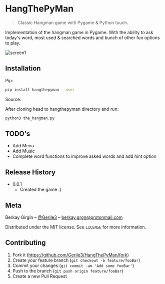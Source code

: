 # HangThePyMan

> Classic Hangman game with Pygame & Python touch.

Implementation of the hangman game in Pygame. With the ability to ask today's word, most used & searched words and bunch of other fun options to play.

![screen1](screenshots/screen1.png)

## Installation

Pip:

```sh
pip install hangthepyman --user
```

Source:

After cloning head to hangthepyman directory and run:

```sh
python3 the_hangman.py
```

## TODO's

- Add Menu
- Add Music
- Complete word functions to improve asked words and add hint option

## Release History

- 0.0.1
  - Created the game :)

## Meta

Berkay Girgin – [@Gerile3](https://github.com/Gerile3) – berkay.grgn@protonmail.com

Distributed under the MIT license. See ``LICENSE`` for more information.

## Contributing

1. Fork it (<https://github.com/Gerile3/HangThePyMan/fork>)
2. Create your feature branch (`git checkout -b feature/fooBar`)
3. Commit your changes (`git commit -am 'Add some fooBar'`)
4. Push to the branch (`git push origin feature/fooBar`)
5. Create a new Pull Request
